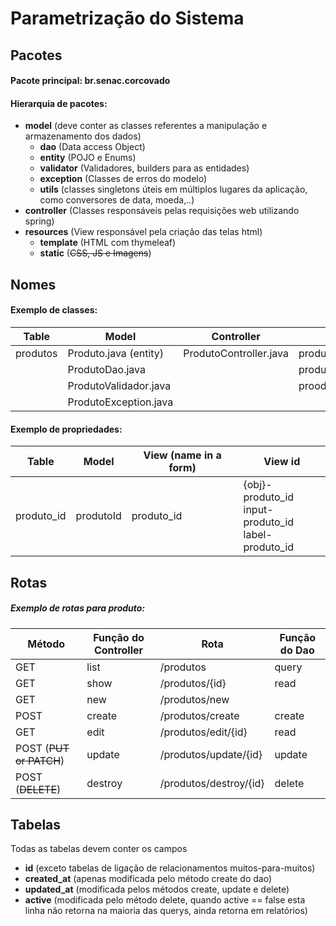 # Parametrização do Sistema

## Pacotes
#### Pacote principal: br.senac.corcovado
#### Hierarquia de pacotes:
* **model** (deve conter as classes referentes a manipulação e armazenamento dos dados) 
 	* **dao** (Data access Object)
 	* **entity** (POJO e Enums)
 	* **validator** (Validadores, builders para as entidades)
 	* **exception** (Classes de erros do modelo)
 	* **utils** (classes singletons úteis em múltiplos lugares da aplicação, como conversores de data, moeda,..)
* **controller** (Classes responsáveis pelas requisições web utilizando spring)
* **resources** (View responsável pela criação das telas html)
	* **template** (HTML com thymeleaf)
	* **static** (~~CSS, JS e Imagens~~)


## Nomes
#### Exemplo de classes:
Table |	Model |	Controller | View
----- | ----- | ---------- | ----
produtos | Produto.java (entity) | ProdutoController.java | produto_list.html
<j> | ProdutoDao.java | <j> | produto_show.html
<j> | ProdutoValidador.java | <j> | prooduto_form.html
<j> | ProdutoException.java | <j> | <j>

#### Exemplo de propriedades:
Table |	Model |	View (name in a form) |	View id
----- | ----- | --------------------- | -------
produto_id | produtoId | produto_id | {obj}-produto_id <br> input-produto_id <br> label-produto_id


## Rotas
##### Exemplo de rotas para produto:
Método | Função do Controller | Rota | Função do Dao
------ | -------------------- | ---- | -------------
GET | list | /produtos | query
GET | show | /produtos/{id} | read
GET | new | /produtos/new | <j>
POST | create | /produtos/create | create
GET | edit | /produtos/edit/{id} | read
POST (~~PUT or PATCH~~) | update | /produtos/update/{id} | update
POST (~~DELETE~~) | destroy | /produtos/destroy/{id} | delete


## Tabelas
Todas as tabelas devem conter os campos
* **id** (exceto tabelas de ligação de relacionamentos muitos-para-muitos)
* **created_at** (apenas modificada pelo método create do dao)
* **updated_at** (modificada pelos métodos create, update e delete)
* **active** (modificada pelo método delete, quando active == false esta linha não retorna na maioria das querys, ainda retorna em relatórios)

